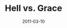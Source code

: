 ---
layout: music 
title: "Hell vs. Grace"
series: "Heavy-Weights"
date: 2011-03-10 
description: "We'll be wrestling with the question of how a good God can allow people to go to hell."
audio: "http://s3.amazonaws.com/crossroadsaudiomessages/heavyweights04.mp3"
audio-duration: "39:50"
src: "http://www.crossroads.net/players/media/mediumHz/190x110HeavyWeights.jpg"
---